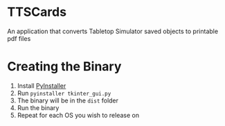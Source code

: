 # TTSCards

 An application that converts Tabletop Simulator saved objects to printable pdf files

# Creating the Binary

1. Install [PyInstaller](https://www.pyinstaller.org/)
2. Run `pyinstaller tkinter_gui.py`
3. The binary will be in the `dist` folder
4. Run the binary
5. Repeat for each OS you wish to release on